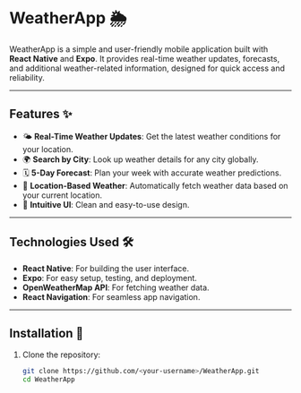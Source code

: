 # WeatherApp 🌦️

WeatherApp is a simple and user-friendly mobile application built with **React Native** and **Expo**. It provides real-time weather updates, forecasts, and additional weather-related information, designed for quick access and reliability.

---

## Features ✨
- 🌤️ **Real-Time Weather Updates**: Get the latest weather conditions for your location.
- 🌍 **Search by City**: Look up weather details for any city globally.
- 🗓️ **5-Day Forecast**: Plan your week with accurate weather predictions.
- 📍 **Location-Based Weather**: Automatically fetch weather data based on your current location.
- 🌈 **Intuitive UI**: Clean and easy-to-use design.

---

## Technologies Used 🛠️
- **React Native**: For building the user interface.
- **Expo**: For easy setup, testing, and deployment.
- **OpenWeatherMap API**: For fetching weather data.
- **React Navigation**: For seamless app navigation.

---

## Installation 🚀

1. Clone the repository:
   ```bash
   git clone https://github.com/<your-username>/WeatherApp.git
   cd WeatherApp
